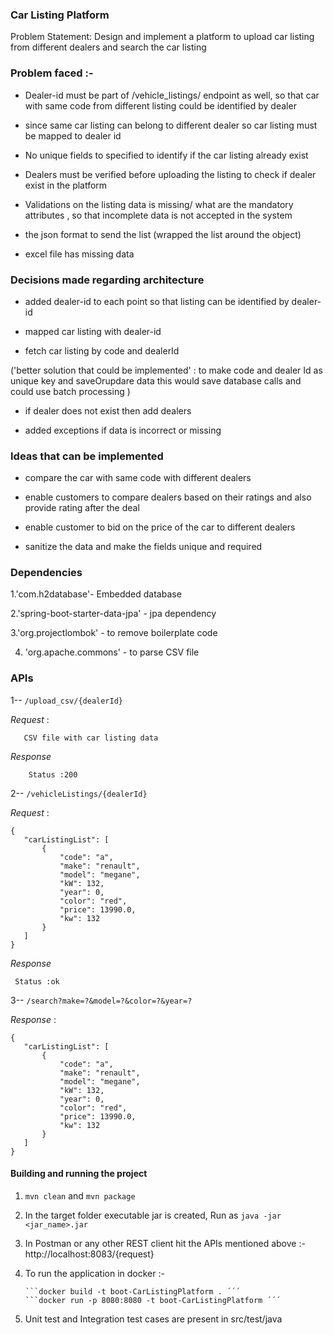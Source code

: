 ### Car Listing Platform

Problem Statement: Design and implement a platform to upload car listing from different dealers and search the car listing

### Problem faced :-

- Dealer-id must be part of /vehicle_listings/ endpoint as well, so that car with same code from different listing could be 
  identified by dealer
  
- since same car listing can belong to different dealer so car listing must be mapped to dealer id

- No unique fields to specified to identify if the car listing already exist

- Dealers must be verified before uploading the listing to check if dealer exist in the platform

- Validations on the listing data is missing/ what are the mandatory attributes , so that incomplete data is not accepted in the system

- the json format to send the list (wrapped the list around the object)

- excel file has missing data


### Decisions made regarding architecture

- added dealer-id to each point so that listing can be identified by dealer-id

- mapped car listing with dealer-id

- fetch car listing by code and dealerId  

('better solution that could be implemented' : to make code and dealer Id as unique key and saveOrupdare data this would save database calls and could use batch processing )

- if dealer does not exist then add dealers

- added exceptions if data is incorrect or missing


### Ideas that can be implemented

- compare the car with same code with different dealers

- enable customers to compare dealers based on their ratings and also provide rating after the deal

- enable customer to bid on the price of the car to different dealers

- sanitize the data and make the fields unique and required
 


### Dependencies

 1.'com.h2database'- Embedded database 
 
 2.'spring-boot-starter-data-jpa' - jpa dependency
 
 3.'org.projectlombok' - to remove boilerplate code
 
 4. 'org.apache.commons' - to parse CSV file


### APIs

 1-- `/upload_csv/{dealerId}`


*Request* :

 ```
	CSV file with car listing data

```
*Response*

```
	Status :200

```

 2-- `/vehicleListings/{dealerId}`


*Request* :

 ```
{
    "carListingList": [
        {
            "code": "a",
            "make": "renault",
            "model": "megane",
            "kW": 132,
            "year": 0,
            "color": "red",
            "price": 13990.0,
            "kw": 132
        }
    ]
}

```
*Response*

```
 Status :ok

```

3-- `/search?make=?&model=?&color=?&year=?`
 
 *Response* :

 ```
{
    "carListingList": [
        {
            "code": "a",
            "make": "renault",
            "model": "megane",
            "kW": 132,
            "year": 0,
            "color": "red",
            "price": 13990.0,
            "kw": 132
        }
    ]
}
```


#### Building and running the project

 1. `mvn clean` and `mvn package`
 
 2.  In the target folder executable jar is created, Run as
     `java -jar <jar_name>.jar`
  
 3. In Postman or any other REST client hit the APIs mentioned above :- http://localhost:8083/{request}
 
 4. To run the application in docker :-
 
		```docker build -t boot-CarListingPlatform . ´´´
		```docker run -p 8080:8080 -t boot-CarListingPlatform ´´´
		
 5. Unit test and Integration test cases are present in src/test/java



